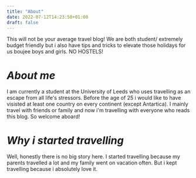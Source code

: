 ```yaml
---
title: "About"
date: 2022-07-12T14:23:50+01:00
draft: false
---
```

This will not be your average travel blog! We are both student/ extremely budget friendly but i also have tips and tricks to elevate those holidays for us boujee boys and girls. NO HOSTELS!

# *__About me__*
I am currently a student at the University of Leeds who uses travelling as an escape from all life's stressors. Before the age of 25 i would like to have visisted at least one country on every continent (except Antartica). I mainly travel with friends or family and now i'm travelling with everyone who reads this blog. So welcome aboard!

# *__Why i started travelling__*

Well, honestly there is no big story here. I started travelling because my parents travelled a lot and my family went on vacation often. But i kept travelling because i absolutely love it.